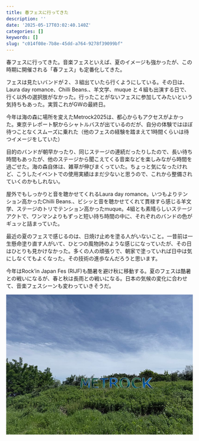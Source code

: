 ```yaml
---
title: 春フェスに行ってきた
description: ''
date: '2025-05-17T03:02:40.140Z'
categories: []
keywords: []
slug: "c014f08e-7b8e-45dd-a764-9278f39099bf"
---
```

春フェスに行ってきた。音楽フェスといえば、夏のイメージも強かったが、この時期に開催される「春フェス」も定番化してきた。

フェスは見たいバンドが２、３組出ていたら行くようにしている。その日は、Laura day romance、Chilli Beans.、羊文学、muque と４組も出演する日で、行く以外の選択肢がなかった。行ったことがないフェスに参加してみたいという気持ちもあった。実質これがGWの最終日。

今年は海の森に場所を変えたMetrock2025は、都心からもアクセスがよかった。東京テレポート駅からシャトルバスが出ているのだが、自分の体験ではほぼ待つことなくスムーズに乗れた（他のフェスの経験を踏まえて1時間くらいは待つイメージをしていた）

目的のバンドが朝早かったり、同じステージの連続だったりしたので、長い待ち時間もあったが、他のステージから聞こえてくる音楽などを楽しみながら時間を過ごせた。海の森自体は、雑草が伸びまくっていた。ちょっと気になったけれど、こうしたイベントでの使用実績はまだ少ないと思うので、これから整備されていくのかもしれない。

屋外でもしっかりと音を聴かせてくれるLaura day romance。いつもよりテンション高かったChilli Beans.、ビシッと音を聴かせてくれて貫禄すら感じる羊文学、ステージのトリでテンション高かったmuque。4組とも素晴らしいステージアクトで、ワンマンよりもずっと短い持ち時間の中に、それぞれのバンドの色がギュッと詰まっていた。

最近の夏のフェスで感じるのは、日焼け止めを塗る人がいないこと。一昔前は一生懸命塗り直す人がいて、ひとつの風物詩のような感じになっていたが、その日はひとりも見かけなかった。多くの人の頑張りで、朝家で塗っていれば日中は気にしなくてもよくなった。その技術の進歩なんだろうと思います。

今年はRock’in Japan Fes (RIJF)も酷暑を避け秋に移動する。夏のフェスは酷暑との戦いになるが、春と秋は長雨との戦いになる。日本の気候の変化に合わせて、音楽フェスシーンも変わっていきそうだ。

![](1__QNaCc9k__RlizeKW55A7K3A.jpeg)